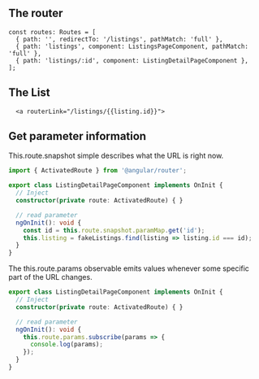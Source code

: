 ## The router
```
const routes: Routes = [
  { path: '', redirectTo: '/listings', pathMatch: 'full' },
  { path: 'listings', component: ListingsPageComponent, pathMatch: 'full' },
  { path: 'listings/:id', component: ListingDetailPageComponent },
];
```


## The List
```
  <a routerLink="/listings/{{listing.id}}">
```

## Get parameter information
This.route.snapshot simple describes what the URL is right now.
```ts
import { ActivatedRoute } from '@angular/router';

export class ListingDetailPageComponent implements OnInit {
  // Inject 
  constructor(private route: ActivatedRoute) { }

  // read parameter
  ngOnInit(): void {
    const id = this.route.snapshot.paramMap.get('id');
    this.listing = fakeListings.find(listing => listing.id === id);
  }
}
```

The this.route.params observable emits values whenever some specific part of the URL changes. 
```ts
export class ListingDetailPageComponent implements OnInit {
  // Inject 
  constructor(private route: ActivatedRoute) { }

  // read parameter
  ngOnInit(): void {
    this.route.params.subscribe(params => {
      console.log(params);
    });
  }
}
```
